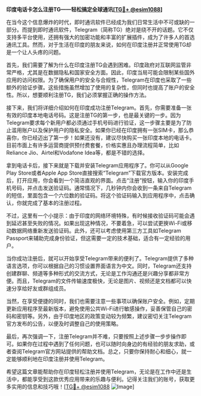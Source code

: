 **印度电话卡怎么注册TG——轻松搞定全球通讯[[TG💪+ @esim1088](https://t.me/s/esim1088)]**

在当今这个信息爆炸的时代，即时通讯软件已经成为我们日常生活中不可或缺的一部分。而提到即时通讯软件，Telegram（简称TG）绝对是绕不开的话题。它不仅支持多平台使用，还拥有强大的加密功能和丰富的扩展插件，成为了许多人的首选通讯工具。然而，对于生活在印度的朋友来说，如何在印度注册并正常使用TG却是一个让人头疼的问题。

首先，我们需要了解为什么在印度注册TG会遇到困难。印度政府对互联网监管非常严格，尤其是在数据隐私和国家安全方面。因此，印度当局可能会限制某些国外应用的访问权限。为了确保用户的安全与合规性，Telegram在印度也采取了一些额外的验证步骤。这些措施虽然增加了使用的复杂性，但同时也提高了账户的安全性。所以，想要顺利注册TG，我们必须掌握正确的操作方法。

接下来，我们将详细介绍如何在印度成功注册Telegram。首先，你需要准备一张有效的印度本地电话号码。这是注册TG的第一步，也是最关键的一步。因为Telegram要求每个新用户都必须通过手机号码进行验证，这一步骤主要是为了防止滥用账户以及保护用户的隐私安全。如果你已经在印度拥有一张SIM卡，那么恭喜你，你已经迈出了第一步！如果还没有，建议尽快购买一张印度本地的电话卡。目前市面上有许多运营商提供预付费套餐，价格实惠且办理流程简单，比如Reliance Jio、Airtel和Vodafone Idea等，都是不错的选择。

拿到电话卡后，接下来就是下载并安装Telegram应用程序了。你可以从Google Play Store或者Apple App Store直接搜索“Telegram”下载官方版本。安装完成后，打开应用，你会看到一个简洁直观的界面。点击“注册”按钮，输入你的印度手机号码，并点击发送验证码。通常情况下，几秒钟内你会收到一条来自Telegram的短信，里面包含一个六位数的验证码。将这个验证码输入到应用程序中，点击确认，你就完成了基本的注册过程。

不过，这里有一个小提示：由于印度的网络环境特殊，有时候接收验证码可能会遇到延迟甚至失败的情况。如果出现这种情况，不要着急，可以尝试更换Wi-Fi或移动数据网络重新发送验证码。此外，还可以考虑使用第三方工具如Telegram Passport来辅助完成身份验证，但这需要一定的技术基础，适合有一定经验的用户。

当你成功注册后，就可以开始享受Telegram带来的便利了。Telegram提供了多种语言选项，你可以根据自己的习惯设置界面语言为中文。同时，Telegram还支持创建群聊、频道等多种形式的交流方式，无论是工作沟通还是兴趣分享都非常方便。而且，Telegram的文件传输速度极快，无论是图片、视频还是文档都可以快速分享给好友或群组成员。

当然，在享受便捷的同时，我们也需要注意一些事项以确保账户安全。例如，定期更新应用程序至最新版本，避免使用公共Wi-Fi进行敏感操作，妥善保管自己的密码和密钥等。另外，由于印度地区的政策变动较为频繁，建议密切关注Telegram官方发布的公告，以便及时调整自己的使用策略。

最后，再次强调一下，注册Telegram并不难，只要按照上述步骤一步步操作即可。如果你在过程中遇到了任何问题，也可以随时向身边的有经验的朋友求助，或者查阅Telegram官方网站提供的帮助文档。总之，只要你保持耐心和细心，就一定能够顺利地在印度注册并使用Telegram。

希望这篇文章能帮助你在印度轻松注册并使用Telegram，无论是在工作中还是生活中，都能享受到这款优秀应用带来的乐趣与便利。记得关注我们的账号，获取更多实用的信息和技巧哦！[[TG💪+ @esim1088](https://t.me/s/esim1088) ![Image](https://i.postimg.cc/4NQfJmqS/Snipaste-2025-05-13-00-14-12.png)]